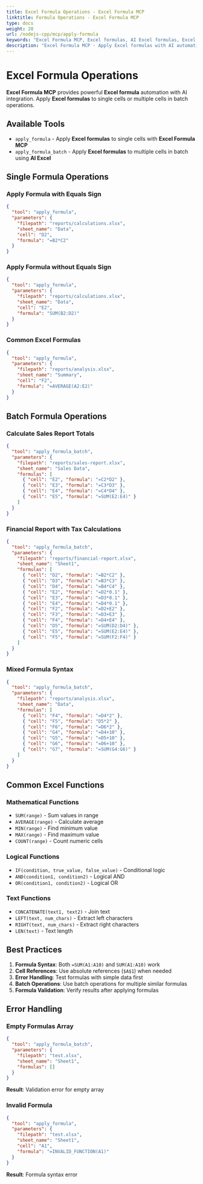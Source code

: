 ```yaml
---
title: Excel Formula Operations - Excel Formula MCP
linktitle: Formula Operations - Excel Formula MCP
type: docs
weight: 20
url: /nodejs-cpp/mcp/apply-formula
keywords: "Excel Formula MCP, Excel formulas, AI Excel formulas, Excel formula automation, Excel calculations"
description: "Excel Formula MCP - Apply Excel formulas with AI automation, single and batch Excel formula operations"
---
```


# Excel Formula Operations

**Excel Formula MCP** provides powerful **Excel formula** automation with AI integration. Apply **Excel formulas** to single cells or multiple cells in batch operations.

## Available Tools

- `apply_formula` - Apply **Excel formulas** to single cells with **Excel Formula MCP**
- `apply_formula_batch` - Apply **Excel formulas** to multiple cells in batch using **AI Excel**

## Single Formula Operations

### Apply Formula with Equals Sign
```json
{
  "tool": "apply_formula",
  "parameters": {
    "filepath": "reports/calculations.xlsx",
    "sheet_name": "Data",
    "cell": "D2",
    "formula": "=B2*C2"
  }
}
```

### Apply Formula without Equals Sign
```json
{
  "tool": "apply_formula",
  "parameters": {
    "filepath": "reports/calculations.xlsx",
    "sheet_name": "Data",
    "cell": "E2",
    "formula": "SUM(B2:D2)"
  }
}
```

### Common Excel Formulas
```json
{
  "tool": "apply_formula",
  "parameters": {
    "filepath": "reports/analysis.xlsx",
    "sheet_name": "Summary",
    "cell": "F2",
    "formula": "=AVERAGE(A2:E2)"
  }
}
```

## Batch Formula Operations

### Calculate Sales Report Totals
```json
{
  "tool": "apply_formula_batch",
  "parameters": {
    "filepath": "reports/sales-report.xlsx",
    "sheet_name": "Sales Data",
    "formulas": [
      { "cell": "E2", "formula": "=C2*D2" },
      { "cell": "E3", "formula": "=C3*D3" },
      { "cell": "E4", "formula": "=C4*D4" },
      { "cell": "E5", "formula": "=SUM(E2:E4)" }
    ]
  }
}
```

### Financial Report with Tax Calculations
```json
{
  "tool": "apply_formula_batch",
  "parameters": {
    "filepath": "reports/financial-report.xlsx",
    "sheet_name": "Sheet1",
    "formulas": [
      { "cell": "D2", "formula": "=B2*C2" },
      { "cell": "D3", "formula": "=B3*C3" },
      { "cell": "D4", "formula": "=B4*C4" },
      { "cell": "E2", "formula": "=D2*0.1" },
      { "cell": "E3", "formula": "=D3*0.1" },
      { "cell": "E4", "formula": "=D4*0.1" },
      { "cell": "F2", "formula": "=D2+E2" },
      { "cell": "F3", "formula": "=D3+E3" },
      { "cell": "F4", "formula": "=D4+E4" },
      { "cell": "D5", "formula": "=SUM(D2:D4)" },
      { "cell": "E5", "formula": "=SUM(E2:E4)" },
      { "cell": "F5", "formula": "=SUM(F2:F4)" }
    ]
  }
}
```

### Mixed Formula Syntax
```json
{
  "tool": "apply_formula_batch",
  "parameters": {
    "filepath": "reports/analysis.xlsx",
    "sheet_name": "Data",
    "formulas": [
      { "cell": "F4", "formula": "=D4*2" },
      { "cell": "F5", "formula": "D5*2" },
      { "cell": "F6", "formula": "=D6*2" },
      { "cell": "G4", "formula": "=D4+10" },
      { "cell": "G5", "formula": "=D5+10" },
      { "cell": "G6", "formula": "=D6+10" },
      { "cell": "G7", "formula": "=SUM(G4:G6)" }
    ]
  }
}
```

## Common Excel Functions

### Mathematical Functions
- `SUM(range)` - Sum values in range
- `AVERAGE(range)` - Calculate average
- `MIN(range)` - Find minimum value
- `MAX(range)` - Find maximum value
- `COUNT(range)` - Count numeric cells

### Logical Functions
- `IF(condition, true_value, false_value)` - Conditional logic
- `AND(condition1, condition2)` - Logical AND
- `OR(condition1, condition2)` - Logical OR

### Text Functions
- `CONCATENATE(text1, text2)` - Join text
- `LEFT(text, num_chars)` - Extract left characters
- `RIGHT(text, num_chars)` - Extract right characters
- `LEN(text)` - Text length

## Best Practices

1. **Formula Syntax**: Both `=SUM(A1:A10)` and `SUM(A1:A10)` work
2. **Cell References**: Use absolute references (`$A$1`) when needed
3. **Error Handling**: Test formulas with simple data first
4. **Batch Operations**: Use batch operations for multiple similar formulas
5. **Formula Validation**: Verify results after applying formulas

## Error Handling

### Empty Formulas Array
```json
{
  "tool": "apply_formula_batch",
  "parameters": {
    "filepath": "test.xlsx",
    "sheet_name": "Sheet1",
    "formulas": []
  }
}
```
**Result**: Validation error for empty array

### Invalid Formula
```json
{
  "tool": "apply_formula",
  "parameters": {
    "filepath": "test.xlsx",
    "sheet_name": "Sheet1",
    "cell": "A1",
    "formula": "=INVALID_FUNCTION(A1)"
  }
}
```
**Result**: Formula syntax error